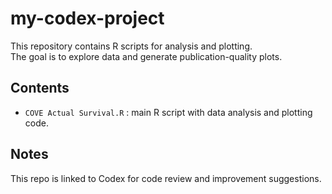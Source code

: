 # my-codex-project

This repository contains R scripts for analysis and plotting.  
The goal is to explore data and generate publication-quality plots.  

## Contents
- `COVE Actual Survival.R` : main R script with data analysis and plotting code.

## Notes
This repo is linked to Codex for code review and improvement suggestions.

